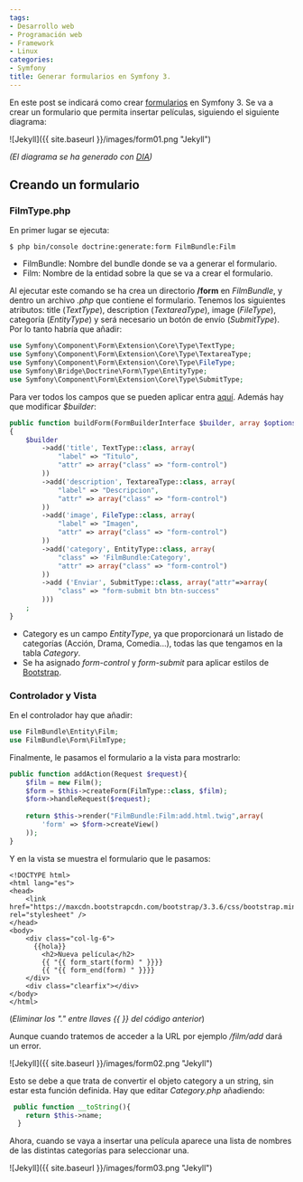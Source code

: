 ```yaml
---
tags:
- Desarrollo web
- Programación web
- Framework
- Linux
categories:
- Symfony
title: Generar formularios en Symfony 3.
---
```


En este post se indicará como crear [formularios](http://symfony.com/doc/current/forms.html) en Symfony 3. Se va a crear un formulario que permita insertar películas, siguiendo el siguiente diagrama:

![Jekyll]({{ site.baseurl }}/images/form01.png "Jekyll")

*(El diagrama se ha generado con [DIA](http://dia-installer.de/index.html.es))*

## Creando un formulario

### FilmType.php

En primer lugar se ejecuta:

```shell
$ php bin/console doctrine:generate:form FilmBundle:Film
```
* FilmBundle: Nombre del bundle donde se va a generar el formulario. 
* Film: Nombre de la entidad sobre la que se va a crear el formulario.

Al ejecutar este comando se ha crea un directorio **/form** en *FilmBundle*, y dentro un archivo *.php* que contiene el formulario. Tenemos los siguientes atributos: title (*TextType*), description (*TextareaType*), image (*FileType*), categoría (*EntityType*) y será necesario un botón de envío (*SubmitType*). Por lo tanto habría que añadir:

``` php
use Symfony\Component\Form\Extension\Core\Type\TextType;
use Symfony\Component\Form\Extension\Core\Type\TextareaType;
use Symfony\Component\Form\Extension\Core\Type\FileType;
use Symfony\Bridge\Doctrine\Form\Type\EntityType;
use Symfony\Component\Form\Extension\Core\Type\SubmitType;
```
Para ver todos los campos que se pueden aplicar entra [aquí](http://symfony.com/doc/current/forms.html#text-fields). Además hay que modificar *$builder*:

```php
public function buildForm(FormBuilderInterface $builder, array $options)
{
    $builder
        ->add('title', TextType::class, array(
            "label" => "Titulo",
            "attr" => array("class" => "form-control")
        ))
        ->add('description', TextareaType::class, array(
            "label" => "Descripcion",
            "attr" => array("class" => "form-control")
        ))
        ->add('image', FileType::class, array(
            "label" => "Imagen",
            "attr" => array("class" => "form-control")
        ))
        ->add('category', EntityType::class, array(
            "class" => 'FilmBundle:Category',
            "attr" => array("class" => "form-control")
        ))            
        ->add ('Enviar', SubmitType::class, array("attr"=>array(
            "class" => "form-submit btn btn-success"
        )))
    ;
}
```
* Category es un campo *EntityType*, ya que proporcionará un listado de categorías (Acción, Drama, Comedia...), todas las que tengamos en la tabla *Category*.
* Se ha asignado *form-control* y *form-submit* para aplicar estilos de [Bootstrap](http://getbootstrap.com/).

### Controlador y Vista

En el controlador hay que añadir:

``` php
use FilmBundle\Entity\Film;
use FilmBundle\Form\FilmType;
```
Finalmente, le pasamos el formulario a la vista para mostrarlo:

``` php
public function addAction(Request $request){
    $film = new Film();
    $form = $this->createForm(FilmType::class, $film);
    $form->handleRequest($request);
    
    return $this->render("FilmBundle:Film:add.html.twig",array(
        'form' => $form->createView()
    )); 
}
```
Y en la vista se muestra el formulario que le pasamos:

```
<!DOCTYPE html>
<html lang="es">
<head>
	<link href="https://maxcdn.bootstrapcdn.com/bootstrap/3.3.6/css/bootstrap.min.css" rel="stylesheet" />
</head>
<body>
	<div class="col-lg-6">
	  {{hola}}
		<h2>Nueva película</h2>
		{{ "{{ form_start(form) " }}}}
		{{ "{{ form_end(form) " }}}}
	</div>
	<div class="clearfix"></div>
</body>
</html>
```

(*Eliminar los "." entre llaves \{\{ \}\} del código anterior*)

Aunque cuando tratemos de acceder a la URL por ejemplo */film/add* dará un error.

![Jekyll]({{ site.baseurl }}/images/form02.png "Jekyll")

Esto se debe a que trata de convertir el objeto category a un string, sin estar esta función definida. Hay que editar 
*Category.php* añadiendo:

```php
 public function __toString(){
    return $this->name;
  }
```

Ahora, cuando se vaya a insertar una película aparece una lista de nombres de las distintas categorías para seleccionar una.

![Jekyll]({{ site.baseurl }}/images/form03.png "Jekyll")
